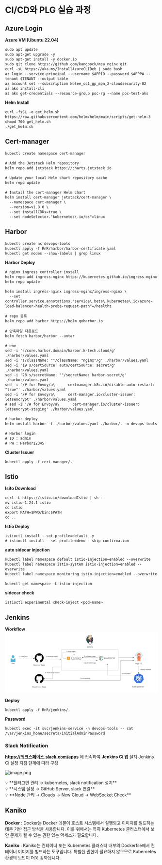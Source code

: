# CI/CD와 PLG 실습 과정

## Azure Login

**Azure VM (Ubuntu 22.04)**
```
sudo apt update 
sudo apt-get upgrade -y
sudo apt-get install -y docker.io 
sudo git clone https://github.com/kangbock/msa_nginx.git 
curl -sL https://aka.ms/InstallAzureCLIDeb | sudo bash
az login --service-principal --username $APPID --password $APPPW --tenant $TENANT --output table
az account set --subscription kblee_cc1_gp_mpn_2-cloudsecurity-02
az aks install-cli
az aks get-credentials --resource-group poc-rg --name poc-test-aks
```

**Helm Install**
```
curl -fsSL -o get_helm.sh https://raw.githubusercontent.com/helm/helm/main/scripts/get-helm-3
chmod 700 get_helm.sh
./get_helm.sh
```

## Cert-manager
```
kubectl create namespace cert-manager

# Add the Jetstack Helm repository
helm repo add jetstack https://charts.jetstack.io

# Update your local Helm chart repository cache
helm repo update

# Install the cert-manager Helm chart
helm install cert-manager jetstack/cert-manager \
  --namespace cert-manager \
  --version=v1.8.0 \
  --set installCRDs=true \
  --set nodeSelector."kubernetes\.io/os"=linux
```

## Harbor
```
kubectl create ns devops-tools
kubectl apply -f RnR/harbor/harbor-certificate.yaml
kubectl get nodes --show-labels | grep linux
```

**Harbor Deploy**
```
# nginx ingress controller install
helm repo add ingress-nginx https://kubernetes.github.io/ingress-nginx
helm repo update

helm install ingress-nginx ingress-nginx/ingress-nginx \
  --set controller.service.annotations."service\.beta\.kubernetes\.io/azure-load-balancer-health-probe-request-path"=/healthz

# repo 등록
helm repo add harbor https://helm.goharbor.io

# 압축파일 다운로드
helm fetch harbor/harbor --untar

# env
sed -i 's/core.harbor.domain/harbor.k-tech.cloud/g' ./harbor/values.yaml
sed -i 's/className: ""/className: "nginx"/g' ./harbor/values.yaml
sed -i '19 s/certSource: auto/certSource: secret/g' ./harbor/values.yaml
sed -i '28 s/secretName: ""/secretName: harbor-secret/g' ./harbor/values.yaml
sed -i '/# for Envoy/a\      certmanager.k8s.io/disable-auto-restart: "true"' ./harbor/values.yaml
sed -i '/# for Envoy/a\      cert-manager.io/cluster-issuer: letsencrypt' ./harbor/values.yaml
# sed -i '/# for Envoy/a\      cert-manager.io/cluster-issuer: letsencrypt-staging' ./harbor/values.yaml

# harbor deploy
helm install harbor -f ./harbor/values.yaml ./harbor/. -n devops-tools

# Harbor login
# ID : admin
# PW : Harbor12345
```

**Cluster Issuer**
```
kubectl apply -f cert-manager/.
```

## Istio

**Isito Download**
```
curl -L https://istio.io/downloadIstio | sh -
mv istio-1.24.1 istio
cd istio
export PATH=$PWD/bin:$PATH
cd ..
```

**Istio Deploy**
```
istioctl install --set profile=default -y
# istioctl install --set profile=demo --skip-confirmation
```

**auto sidecar injection**
```
kubectl label namespace default istio-injection=enabled --overwrite
kubectl label namespace istio-system istio-injection=enabled --overwrite
kubectl label namespace monitoring istio-injection=enabled --overwrite

kubectl get namespace -L istio-injection
```

**sidecar check**
```
istioctl experimental check-inject <pod-name>
```

## Jenkins
**Workflow**
![alt text](image.png)

**Deploy**
```
kubectl apply -f RnR/jenkins/.
```

**Password**
```
kubectl exec -it svc/jenkins-service -n devops-tools -- cat /var/jenkins_home/secrets/initialAdminPassword
```

### Slack Notification

**https://워크스페이스.slack.com/apps** 에 접속하여 **Jenkins Ci 앱** 설치
Jenkins Ci 설정 지침 단계에 따라 구성

![image.png](https://prod-files-secure.s3.us-west-2.amazonaws.com/dc549f44-70b8-4ccc-93b8-1624c27072f8/b3800203-1b92-4e54-8847-a132e993c307/image.png)

<aside>
💡 **플러그인 관리 → kubernetes, slack notification 설치**

</aside>

<aside>
💡 **시스템 설정 → GitHub Server, slack 연결**

</aside>

<aside>
💡 **Node 관리 → Clouds → New Cloud → WebSocket Check**

</aside>

## Kaniko
**Docker** : Docker는 Docker 데몬이 호스트 시스템에서 실행되고 이미지를 빌드하는 데몬 기반 접근 방식을 사용합니다. 이를 위해서는 특히 Kubernetes 클러스터에서 보안 문제가 될 수 있는 권한 있는 액세스가 필요합니다.

**Kaniko** : Kaniko는 컨테이너 또는 Kubernetes 클러스터 내부의 Dockerfile에서 컨테이너 이미지를 빌드하는 도구입니다. 특별한 권한이 필요하지 않으므로 Kubernetes 환경의 보안이 더욱 강화됩니다.

